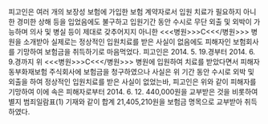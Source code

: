 피고인은 여러 개의 보장성 보험에 가입한 보험 계약자로서 입원 치료가 필요하지 아니한 경미한 상해 등을 입었음에도 불구하고 입원기간 동안 수시로 무단 외출 및 외박이 가능하며 의사 및 병실 등이 제대로 갖추어지지 아니한 <<<병원>>>C<<</병원>>> 병원을 소개받아 실제로는 정상적인 입원치료를 받은 사실이 없음에도 피해자인 보험회사를 기망하여 보험금을 취득하기로 마음먹었다.
피고인은 2014. 5. 19.경부터 2014. 6. 9.경까지 위 <<<병원>>>C<<</병원>>> 병원에 입원하여 치료를 받았다면서 피해자 동부화재보험 주식회사에 보험금을 청구하였으나 사실은 위 기간 동안 수시로 외박 및 외출을 하여 정상적인 입원치료를 받은 사실이 없었는바, 피고인은 위와 같이 피해자를 기망하여 이에 속은 피해자로부터 2014. 6. 12. 440,000원을 교부받은 것을 비롯하여 별지 범죄일람표(1) 기재와 같이 합계 21,405,210원을 보험금 명목으로 교부받아 취득하였다.